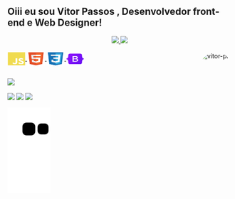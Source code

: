 ## Oiii eu sou Vitor Passos , Desenvolvedor front-end e Web Designer!
<div align="center">
  <a href="https://github.com/VitorPassoss">
  <img height="180em" src="https://github-readme-stats.vercel.app/api?username=VitorPassoss&show_icons=true&theme=dark&include_all_commits=true&count_private=true"/>
  <img height="180em" src="https://github-readme-stats.vercel.app/api/top-langs/?username=VitorPassoss&layout=compact&langs_count=7&theme=dark"/>
  
</div>
<div style="display: inline_block"><br>
  <img align="center" alt="vitor-Js" height="30" width="40" src="https://raw.githubusercontent.com/devicons/devicon/master/icons/javascript/javascript-plain.svg">
  <img align="center" alt="vitor-HTML" height="30" width="40" src="https://raw.githubusercontent.com/devicons/devicon/master/icons/html5/html5-original.svg">
  <img align="center" alt="vitor-CSS" height="30" width="40" src="https://raw.githubusercontent.com/devicons/devicon/master/icons/css3/css3-original.svg">
  <img align="center" alt="vitor-bootstrap" height="30" width="40" src="https://raw.githubusercontent.com/devicons/devicon/master/icons/bootstrap/bootstrap-original.svg">

  
  <img align="right" alt="vitor-pic" height="150" style="border-radius:50px;" src="https://scontent.fpll5-1.fna.fbcdn.net/v/t39.30808-6/296786278_1735532536814282_4051488239145466587_n.jpg?_nc_cat=102&ccb=1-7&_nc_sid=09cbfe&_nc_eui2=AeFZZJvt9oBCCDREFeOhd-d_m-DpmJSwbVab4OmYlLBtVnq746WcGLXCUylzYE_DxgehzksRLaIiGFVm3S05pKHo&_nc_ohc=idsSsyR5jwEAX-oa1uE&_nc_ht=scontent.fpll5-1.fna&oh=00_AT-m4KoCsqnbu2IrTyEoHu9Z4IhxSB5u58KnU2289onaHA&oe=62F53DB2">
</div>
  
  ##
 
<div> 
  
  <a href="https://www.instagram.com/_vitorpassos_/" target="_blank"><img src="https://img.shields.io/badge/-Instagram-%23E4405F?style=for-the-badge&logo=instagram&logoColor=white" target="_blank"></a>
 	
 <a href="https://discord.gg/QUhNStaG" target="_blank"><img src="https://img.shields.io/badge/Discord-7289DA?style=for-the-badge&logo=discord&logoColor=white" target="_blank"></a> 
  <a href = "mailto:vitorpassosbrit@gmail.com"><img src="https://img.shields.io/badge/-Gmail-%23333?style=for-the-badge&logo=gmail&logoColor=white" target="_blank"></a>
  <a href="https://www.linkedin.com/in/vitor-passos0811/" target="_blank"><img src="https://img.shields.io/badge/-LinkedIn-%230077B5?style=for-the-badge&logo=linkedin&logoColor=white" target="_blank"></a> 
 
 ![Snake animation](https://github.com/rafaballerini/rafaballerini/blob/output/github-contribution-grid-snake.svg)
 
</div>
